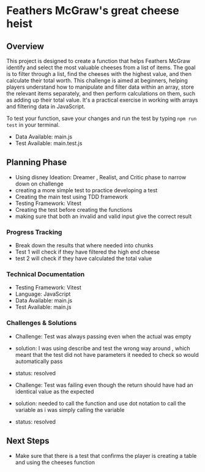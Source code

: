 # Feathers McGraw's great cheese heist 

## Overview

This project is designed to create a function that helps Feathers McGraw identify and select the most valuable cheeses from a list of items. The goal is to filter through a list, find the cheeses with the highest value, and then calculate their total worth. This challenge is aimed at beginners, helping players understand how to manipulate and filter data within an array, store the relevant items separately, and then perform calculations on them, such as adding up their total value. It's a practical exercise in working with arrays and filtering data in JavaScript.

To test your function, save your changes and run the test by typing `npm run test` in your terminal.

- Data Available: main.js
- Test Available: main.test.js

## Planning Phase
- Using disney Ideation: Dreamer , Realist, and Critic phase to narrow down on challenge
- creating a more simple test to practice developing a test 
- Creating the main test using TDD framework
- Testing Framework: Vitest
- Creating the test before creating the functions 
- making sure that both an invalid and valid input give the correct result

### Progress Tracking
- Break down the results that where needed into chunks 
- Test 1 will check if they have filtered the high end cheese
- test 2 will check if they have calculated the total value 

### Technical Documentation
- Testing Framework: Vitest
- Language: JavaScript
- Data Available: main.js
- Test Available: main.js
### Challenges & Solutions
- Challenge: Test was always passing even when the actual was empty 
- solution: I was using describe and test the wrong way around , which meant that the test did not have parameters it needed to check so would automatically pass 
- status: resolved 

- Challenge: Test was failing even though the return should have had an identical value as the expected 
- solution: needed to call the function and use dot notation to call the variable as i was simply calling the variable 
- status: resolved 

## Next Steps
- Make sure that there is a test that confirms the player is creating a table and using the cheeses function
  
